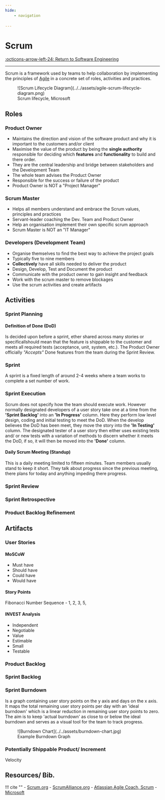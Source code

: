 ```yaml
---
hide:
    - navigation

---
```


# Scrum

[:octicons-arrow-left-24: Return to Software Engineering](/Bodies-of-Knowledge/Software-Engineering/)

---

Scrum is a framework used by teams to help collaboration by implementing the principles of [Agile](Agile.md) in a concrete set of roles, activities and practices.

<figure markdown>
  ![Scrum Lifecycle Diagram](../../assets/agile-scrum-lifecycle-diagram.png)
  <figcaption>Scrum lifecycle, Microsoft</figcaption>
</figure>

## Roles

### Product Owner

- Maintains the direction and vision of the software product and why it is important to the customers and/or client
- Maximise the value of the product by being the **single authority** responsible for deciding which **features** and **functionality** to build and there order.
- They are the central leadership and bridge between stakeholders and the Development Team
- The whole team advises the Product Owner
- Responsible for the success or failure of the product
- Product Owner is NOT a "Project Manager"

### Scrum Master

- Helps all members understand and embrace the Scrum values, principles and practices
- Servant-leader coaching the Dev. Team and Product Owner
- Help an organisation implement their own specific scrum approach
- Scrum Master is NOT an "IT Manager"

### Developers (Development Team)

- Organise themselves to find the best way to achieve the project goals
- Typically five to nine members
- **Collectively** have all skills needed to deliver the product
- Design, Develop, Test and Document the product
- Communicate with the product owner to gain insight and feedback
- Work with the scrum master to remove blockages
- Use the scrum activities and create artifacts

## Activities

### Sprint Planning

#### Definition of Done (DoD)

Is decided upon before a sprint, ether shared across many stories or specificallshould mean that the feature is shippable to the customer and meets all required tests (acceptance, unit, system, etc.). The Product Owner officially *"Accepts"* Done features from the team during the Sprint Review.

### Sprint

A sprint is a fixed length of around 2-4 weeks where a team works to complete a set number of work. 

### Sprint Execution

Scrum does not specify how the team should execute work. However normally designated developers of a user story take one at a time from the **'Sprint Backlog'** into an **'In Progress'** column. Here they perform low level design, coding and initial testing to meet the DoD. When the develop believes the DoD has been meet, they move the story into the **'In Testing'** column. The designated tester of a user story then either uses existing tests and/ or new tests with a variation of methods to discern whether it meets the DoD, if so, it will then be moved into the **'Done'** column.

#### Daily Scrum Meeting (Standup)

This is a daily meeting limited to fifteen minutes. Team members usually stand to keep it short. They talk about progress since the previous meeting, there plans for today and anything impeding there progress.

### Sprint Review

### Sprint Retrospective

### Product Backlog Refinement

## Artifacts

### User Stories

#### MoSCoW

- Must have
- Should have
- Could have
- Would have

#### Story Points

Fibonacci Number Sequence - 1, 2, 3, 5, 

#### INVEST Analysis

- Independent
- Negotiable
- Value
- Estimable
- Small
- Testable

### Product Backlog

### Sprint Backlog

### Sprint Burndown

Is a graph containing user story points on the y axis and days on the x axis. It maps the total remaining user story points per day with an 'ideal burndown' which is a linear reduction in remaining user story points to zero. The aim is to keep 'actual burndown' as close to or below the ideal burndown and serves as a visual tool for the team to track progress.

<figure markdown>
  ![Burndown Chart](../../assets/burndown-chart.jpg)
  <figcaption>Example Burndown Graph</figcaption>
</figure>

### Potentially Shippable Product/ Increment

Velocity

## Resources/ Bib.

!!! cite ""
    - [Scrum.org](https://www.scrum.org/)
    - [ScrumAlliance.org](https://www.scrumalliance.org/)
    - [Atlassian Agile Coach, Scrum](https://www.atlassian.com/agile/scrum)
    - [Microsoft](https://docs.microsoft.com/en-us/devops/plan/what-is-scrum)
